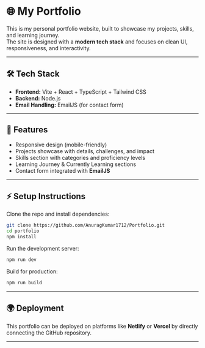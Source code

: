 # 🌐 My Portfolio

This is my personal portfolio website, built to showcase my projects, skills, and learning journey.  
The site is designed with a **modern tech stack** and focuses on clean UI, responsiveness, and interactivity.

---

## 🛠 Tech Stack

- **Frontend:** Vite + React + TypeScript + Tailwind CSS
- **Backend:** Node.js
- **Email Handling:** EmailJS (for contact form)

---

## 🚀 Features

- Responsive design (mobile-friendly)
- Projects showcase with details, challenges, and impact
- Skills section with categories and proficiency levels
- Learning Journey & Currently Learning sections
- Contact form integrated with **EmailJS**

---

## ⚡ Setup Instructions

Clone the repo and install dependencies:

```bash
git clone https://github.com/AnuragKumar1712/Portfolio.git
cd portfolio
npm install
```

Run the development server:

```bash
npm run dev
```

Build for production:

```bash
npm run build
```

---

## 🌍 Deployment

This portfolio can be deployed on platforms like **Netlify** or **Vercel** by directly connecting the GitHub repository.

---